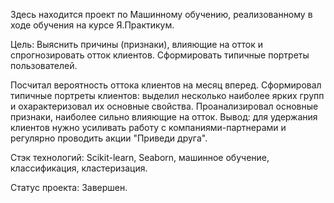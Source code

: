 Здесь находится проект по Машинному обучению, реализованному в ходе обучения на курсе Я.Практикум.

Цель: Выяснить причины (признаки), влияющие на отток и спрогнозировать отток клиентов. Сформировать типичные портреты пользователей.

Посчитал вероятность оттока клиентов на месяц вперед.
Сформировал типичные портреты клиентов: выделил несколько наиболее ярких групп и охарактеризовал их основные свойства.
Проанализировал основные признаки, наиболее сильно влияющие на отток.
Вывод: для удержания клиентов нужно усиливать работу с компаниями-партнерами и регулярно проводить акции "Приведи друга".

Стэк технологий: Scikit-learn, Seaborn, машинное обучение, классификация, кластеризация.

Статус проекта: Завершен.
